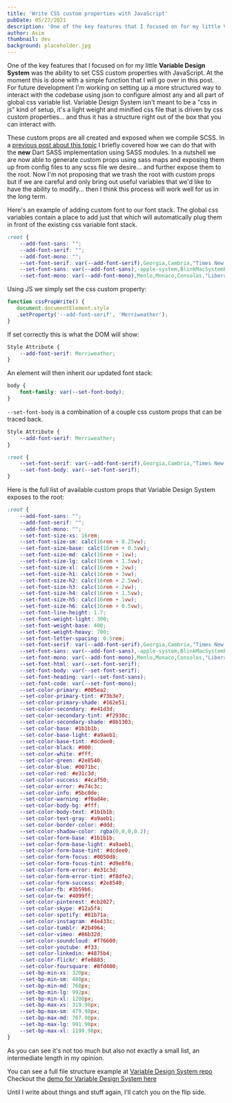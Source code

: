 ```yaml
---
title: 'Write CSS custom properties with JavaScript'
pubDate: 05/27/2021
description: 'One of the key features that I focused on for my little Variable Design System was the ability to set CSS custom properties with JavaScript. At the moment this is done with a simple function that I will go over in this post. For future development I am working on setting up a more structured way to interact with the codebase using json to configure almost any and all part of global css variable list.'
author: Asim
thumbnail: dev
background: placeholder.jpg
---
```


One of the key features that I focused on for my little **Variable Design System** was the ability to set CSS custom properties with JavaScript. At the moment this is done with a simple function that I will go over in this post. For future development I'm working on setting up a more structured way to interact with the codebase using json to configure almost any and all part of global css variable list. Variable Design System isn't meant to be a "css in js" kind of setup, it's a light weight and minified css file that is driven by css custom properties... and thus it has a structure right out of the box that you can interact with.  

These custom props are all created and exposed when we compile SCSS. In a [previous post about this topic](https://antonsimanov.com/en/blog/designing-with-sass-modules "Designing With SASS Modules") I briefly covered how we can do that with the **new** Dart SASS implementation using SASS modules. In a nutshell we are now able to generate custom props using sass maps and exposing them up from config files to any scss file we desire... and further expose them to the root. Now I'm not proposing that we trash the root with custom props but if we are careful and only bring out useful variables that we'd like to have the ability to modify... then I think this process will work well for us in the long term. 

Here's an example of adding custom font to our font stack. The global css variables contain a place to add just that which will automatically plug them in front of the existing css variable font stack.

```css
:root {
    --add-font-sans: "";
    --add-font-serif: "";
    --add-font-mono: "";
    --set-font-serif: var(--add-font-serif),Georgia,Cambria,"Times New Roman",Times,serif;
    --set-font-sans: var(--add-font-sans),-apple-system,BlinkMacSystemFont,"Segoe UI",Roboto,"Helvetica Neue",Arial,"Noto Sans",sans-serif,"Apple Color Emoji","Segoe UI Emoji","Segoe UI Symbol","Noto Color Emoji";
    --set-font-mono: var(--add-font-mono),Menlo,Monaco,Consolas,"Liberation Mono","Courier New",monospace;
 ```
 
 Using JS we simply set the css custom property:
 
 ```js
function cssPropWrite() {
    document.documentElement.style
    .setProperty('--add-font-serif', 'Merriweather');
}
```

If set correctly this is what the DOM will show:

```css
Style Attribute {
    --add-font-serif: Merriweather;
}
```

An element will then inherit our updated font stack:

```css
body {
    font-family: var(--set-font-body);
}
```

`--set-font-body` is a combination of a couple css custom props that can be traced back.

```css
Style Attribute {
    --add-font-serif: Merriweather;
}

:root { 
    --set-font-serif: var(--add-font-serif),Georgia,Cambria,"Times New Roman",Times,serif;
    --set-font-body: var(--set-font-serif);
}
```

Here is the full list of available custom props that Variable Design System exposes to the root:

```css
:root {
    --add-font-sans: "";
    --add-font-serif: "";
    --add-font-mono: "";
    --set-font-size-xs: 16rem;
    --set-font-size-sm: calc(16rem + 0.25vw);
    --set-font-size-base: calc(16rem + 0.5vw);
    --set-font-size-md: calc(16rem + 1vw);
    --set-font-size-lg: calc(16rem + 1.5vw);
    --set-font-size-xl: calc(16rem + 2vw);
    --set-font-size-h1: calc(16rem + 3vw);
    --set-font-size-h2: calc(16rem + 2.5vw);
    --set-font-size-h3: calc(16rem + 2vw);
    --set-font-size-h4: calc(16rem + 1.5vw);
    --set-font-size-h5: calc(16rem + 1vw);
    --set-font-size-h6: calc(16rem + 0.5vw);
    --set-font-line-height: 1.7;
    --set-font-weight-light: 300;
    --set-font-weight-base: 400;
    --set-font-weight-heavy: 700;
    --set-font-letter-spacing: 0.5rem;
    --set-font-serif: var(--add-font-serif),Georgia,Cambria,"Times New Roman",Times,serif;
    --set-font-sans: var(--add-font-sans),-apple-system,BlinkMacSystemFont,"Segoe UI",Roboto,"Helvetica Neue",Arial,"Noto Sans",sans-serif,"Apple Color Emoji","Segoe UI Emoji","Segoe UI Symbol","Noto Color Emoji";
    --set-font-mono: var(--add-font-mono),Menlo,Monaco,Consolas,"Liberation Mono","Courier New",monospace;
    --set-font-html: var(--set-font-serif);
    --set-font-body: var(--set-font-serif);
    --set-font-heading: var(--set-font-sans);
    --set-font-code: var(--set-font-mono);
    --set-color-primary: #005ea2;
    --set-color-primary-tint: #73b3e7;
    --set-color-primary-shade: #162e51;
    --set-color-secondary: #e41d3d;
    --set-color-secondary-tint: #f2938c;
    --set-color-secondary-shade: #8b1303;
    --set-color-base: #1b1b1b;
    --set-color-base-light: #a9aeb1;
    --set-color-base-tint: #dcdee0;
    --set-color-black: #000;
    --set-color-white: #fff;
    --set-color-green: #2e8540;
    --set-color-blue: #0071bc;
    --set-color-red: #e31c3d;
    --set-color-success: #4caf50;
    --set-color-error: #e74c3c;
    --set-color-info: #5bc0de;
    --set-color-warning: #f0ad4e;
    --set-color-body-bg: #fff;
    --set-color-body-text: #1b1b1b;
    --set-color-text-gray: #a9aeb1;
    --set-color-border-color: #ddd;
    --set-color-shadow-color: rgba(0,0,0,0.2);
    --set-color-form-base: #1b1b1b;
    --set-color-form-base-light: #a9aeb1;
    --set-color-form-base-tint: #dcdee0;
    --set-color-form-focus: #0050d8;
    --set-color-form-focus-tint: #d9e8f6;
    --set-color-form-error: #e31c3d;
    --set-color-form-error-tint: #f8dfe2;
    --set-color-form-success: #2e8540;
    --set-color-fb: #3b59b6;
    --set-color-tw: #4099ff;
    --set-color-pinterest: #cb2027;
    --set-color-skype: #12a5f4;
    --set-color-spotify: #81b71a;
    --set-color-instagram: #4e433c;
    --set-color-tumblr: #2b4964;
    --set-color-vimeo: #86b32d;
    --set-color-soundcloud: #f76600;
    --set-color-youtube: #f33;
    --set-color-linkedin: #4875b4;
    --set-color-flickr: #fe0883;
    --set-color-foursquare: #8fd400;
    --set-bp-min-xs: 320px;
    --set-bp-min-sm: 480px;
    --set-bp-min-md: 768px;
    --set-bp-min-lg: 992px;
    --set-bp-min-xl: 1200px;
    --set-bp-max-xs: 319.98px;
    --set-bp-max-sm: 479.98px;
    --set-bp-max-md: 767.98px;
    --set-bp-max-lg: 991.98px;
    --set-bp-max-xl: 1199.98px;
}
```

As you can see it's not too much but also not exactly a small list, an intermediate length in my opinion. 

You can see a full file structure example at [Variable Design System repo](https://github.com/asimanov/variable-design-system?target=_blank&rel=noopener,noreferrer "Variable Design System GitHub repo")
Checkout the [demo for Variable Design System here](https://simanov.dev/vds/?target=_blank&rel=noopener,noreferrer "Variable Design System Demo")

Until I write about things and stuff again, I'll catch you on the flip side. 